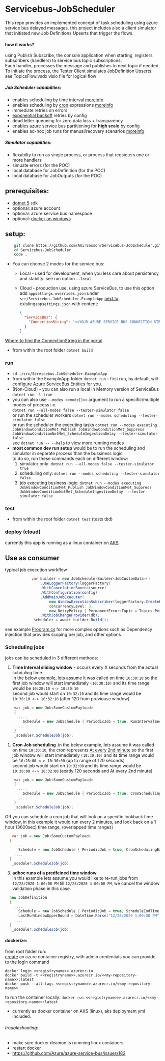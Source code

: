 # Servicebus-JobScheduler
This repo provides an implemented concept of task scheduling using azure service bus delayed messages.
this project includes also a client simulator that initiated new Job Definitions Upserts that trigger the flows.
#### how it works?
using Publish Subscribe, the console application when starting, registers subscribers (handlers) to service bus topic subscriptions.  
Each handler, processes the message and publishes to next topic if needed.
To initiate the process, the Tester Client simulates JobDefinition Upserts.
see TopicsFlow.vsdx visio file for logical flow
##### Job Scheduler capabilties:
- enables scheduling by time interval [moreinfo](#scheduling)
- enables scheduling by [cron](https://crontab.cronhub.io/) expressions [moreinfo](#scheduling)
- immediate retries on errors
- [exponential backoff](https://docs.microsoft.com/en-us/dotnet/architecture/microservices/implement-resilient-applications/implement-retries-exponential-backoff#:~:text=Retries%20with%20exponential%20backoff%20is%20a%20technique%20that,more%20than%20a%20few%20seconds%20for%20any%20reason.) retries by config
- dead letter queueing for zero data loss + transparency
- enables [azure service bus partitioning](https://docs.microsoft.com/en-us/azure/service-bus-messaging/service-bus-partitioning) for **high scale** by config
- enables ad-hoc job runs for manual/recovery scenarios [moreinfo](#scheduling)  
##### Simulator capabilties:
- flexabilty to run as single process, or process that regsieters one or more handlers
- simuate errors (for the POC)
- local database for JobDefinition (for the POC)
- local database for JobOutputs  (for the POC)

## prerequisites:

- [dotnet 5](https://dotnet.microsoft.com/download) sdk
- optional: azure account
- optional: azure service bus namespace
- optional: [docker on windows](https://docs.docker.com/docker-for-windows/install/)

## setup:
```bash
    git clone https://github.com/AmirSasson/Servicebus-JobScheduler.git
    cd Servicebus-JobScheduler   
    code .
```
- You can choose 2 modes for the service bus: 
  - Local - used for development, when you less care about persistency and stabilty. see run option `--local`.
  - Cloud - production use, using azure ServiceBus, to use this option add `appsettings.overrides.json` under `src/Servicebus.JobScheduler.ExampleApp` <u>next to</u> existing`appsettings.json` with content:

    ```json
    {
      "ServiceBus": {
        "ConnectionString": "<<YOUR AZURE SERVICE BUS CONNECTION STRING>>"
      }
    }
    ```
[Where to find the ConnectionString in the portal](https://social.msdn.microsoft.com/Forums/azure/en-US/c8edd9b5-76ea-4d93-8025-2e9d90b5ddf4/where-to-find-the-connectionstring-in-the-new-service-bus-portal)

- from within the root folder `dotnet build`
### run
- `cd ./src/Servicebus.JobScheduler.ExampleApp`
- from within the ExampleApp folder `dotnet run` - first run, by default, will configure Azure ServiceBus Entities for you.  
- (Non-Cloud) - you can also run a local In Memory version of ServiceBus `dotnet run -l true`
- you can also use `--modes <<mode[]>>` argument to run a specific/multiple modes of process i.e.  
   `dotnet run --all-modes false --tester-simulator false`    
   or run the scheduler workers
    `dotnet run --modes scheduling --tester-simulator false`  
   or run the scheduler the executing tasks
   `dotnet run --modes executing JobWindowConditionMet_Publish JobWindowConditionMet_Suppress JobWindowConditionNotMet_ScheduleIngestionDelay --tester-simulator false`  
   see `dotnet run -- --help` to view more running modes
- **most common dev run setup** would be to run the scheduling and simulator in separate process than the bussiness logic  
  to do so, run these commands each on different window:
    1. simulator only: `dotnet run --all-modes false --tester-simulator true`
    2. scheduling only: `dotnet run --modes scheduling --tester-simulator false`
    3. job executing business logic: `dotnet run --modes executing JobWindowConditionMet_Publish JobWindowConditionMet_Suppress JobWindowConditionNotMet_ScheduleIngestionDelay  --tester-simulator false`

### test
- from within the root folder `dotnet test` (tests tbd)


### deploy (cloud)
currently this app is running as a linux container on [AKS](https://docs.microsoft.com/en-us/azure/aks/).

## Use as consumer
typical job execution workflow
```csharp
            var builder = new JobSchedulerBuilder<JobCustomData>()
                .UseLoggerFactory(loggerFactory)                
                .WithCancelationSource(source)
                .WithConfiguration(config)
                .AddMainJobExecuter(
                    new WindowExecutionSubscriber(loggerFactory.CreateLogger<WindowExecutionSubscriber>(), options.ExecErrorRate, TimeSpan.FromSeconds(1.5)),
                    concurrencyLevel: 3,
                    new RetryPolicy { PermanentErrorsTopic = Topics.PermanentErrors.ToString(), RetryDefinition = new RetryExponential(TimeSpan.FromSeconds(40), TimeSpan.FromMinutes(2), 3) })                
                .WithJobChangeProvider(db);
            _scheduler = await builder.Build();
```

see example [Program.cs](https://github.com/AmirSasson/Servicebus-JobScheduler/blob/6b84f19151dbeff12e38eb22cd46c3f3edf13ba8/src/Servicebus.JobScheduler.ExampleApp/Program.cs#L117) for more complex options such as Dependency injection that provides scoping per job, and other options

### <a id="scheduling"></a>Scheduling jobs ###
jobs can be scheduled in 3 different methods:
  1. **Time Interval sliding window** - occurs every X seconds from the actual schduling time.  
     in the below example, lets assume it was called on time `10:30:10`
     so the first job window will start immediately `(10:30:10)` and its time range would be `10:28:10 <-> 10:30:10`  
     second job would start on `10:32:10` and its time range would be `10:30:10 <-> 10:32:10` (after 120 from previouse window)
```csharp
    var job = new Job<SomeCustomPayload>
    {
      ....                            
        Schedule = new JobSchedule { PeriodicJob = true, RunIntervalSeconds = 120 },                   
      ....
    }
    _sceduler.ScheduleJob(job);
```

  1. **Cron Job scheduling** .in the below example, lets assume it was called on time `10:30:10`, the cron represents [At every 2nd minute](https://crontab.guru/#*/2_*_*_*_*)
     so the first job window will start immediately `(10:30:10)` and its time range would be `10:28:00 <-> 10:30:00` (up to range of 120 seconds)  
     second job would start on `10:32:00` and its time range would be `10:30:00 <-> 10:32:00` (exatly 120 seconds and At every 2nd minute)
```csharp
    var job = new Job<SomeCustomPayload>
    {
      ....
        Schedule = new JobSchedule { PeriodicJob = true, CronSchedulingExpression = "*/2 * * * *" },                  
      ....      
    }
    _sceduler.ScheduleJob(job);

```   
  OR you can schedule a cron job that will look on a specific lookback time window, in this example it would run every 2 minutes, and look back on a 1 hour (3600sec) time range, (overlapped time ranges)
  ```csharp
     var job = new Job<SomeCustomPayload>
    {
      ....
        Schedule = new JobSchedule { PeriodicJob = true, CronSchedulingExpression = "*/2 * * * *" ,RunIntervalSeconds = 3600},                  
      ....      
    }
     _sceduler.ScheduleJob(job);
  ```   
     
  3. **adhoc runs of a predfeined time window**  
     in this example lets assume you would like to re-run jobs from `12/28/2020 1:00:00 PM` till `12/28/2020 4:00:00 PM`, we cancel the window validation phase in this case.

```csharp
  new JobDefinition
  {
    ....                          
      Schedule = new JobSchedule { PeriodicJob = true, ScheduleEndTime = DateTime.Parse("12/28/2020 4:00:00 PM"), ForceSuppressWindowValidation = true, RunIntervalSeconds = 120 },
      LastRunWindowUpperBound = DateTime.Parse("12/28/2020 1:00:00 PM")        
    ....
  }
   _sceduler.ScheduleJob(job);
```

#### dockerize:
from root folder run:  
[create](https://docs.microsoft.com/en-us/azure/container-registry/container-registry-get-started-portal) an azure container registry, with admin credentials you can provide to the login command  
```
docker login <<registryname>>.azurecr.io
docker build -t <<registryname>>.azurecr.io/<<my-repository-name>>:latest .
docker push --all-tags <<registryname>>.azurecr.io/<<my-repository-name>>
```
to run the container locally:
`docker run <<registryname>>.azurecr.io/<<my-repository-name>>:latest`
- currently as docker container on AKS (linux), aks deployment yml included.

###### troubleshooting:
- make sure docker deamon is runnning linux containers
- restart docker
- https://github.com/Azure/azure-service-bus/issues/182
